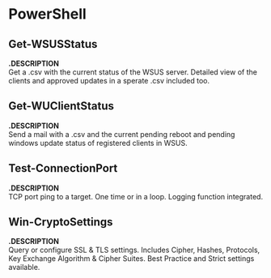 # PowerShell

## Get-WSUSStatus
**.DESCRIPTION**  
Get a .csv with the current status of the WSUS server. Detailed view of the clients and approved updates in a sperate .csv included too.  

## Get-WUClientStatus
**.DESCRIPTION**  
Send a mail with a .csv and the current pending reboot and pending windows update status of registered clients in WSUS.  

## Test-ConnectionPort
**.DESCRIPTION**  
TCP port ping to a target. One time or in a loop. Logging function integrated.  

## Win-CryptoSettings
**.DESCRIPTION**  
Query or configure SSL & TLS settings. Includes Cipher, Hashes, Protocols, Key Exchange Algorithm & Cipher Suites. Best Practice and Strict settings available.  
